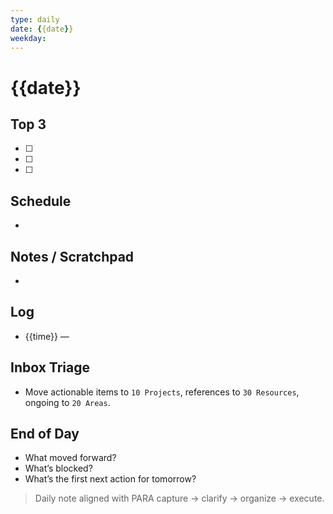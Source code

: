 ```yaml
---
type: daily
date: {{date}}
weekday: 
---
```


# {{date}}

## Top 3
- [ ] 
- [ ] 
- [ ] 

## Schedule
- 

## Notes / Scratchpad
- 

## Log
- {{time}} — 

## Inbox Triage
- Move actionable items to `10 Projects`, references to `30 Resources`, ongoing to `20 Areas`.

## End of Day
- What moved forward?
- What’s blocked?
- What’s the first next action for tomorrow?

> Daily note aligned with PARA capture → clarify → organize → execute.


